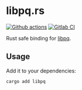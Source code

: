 # libpq.rs

[![Github actions](https://github.com/sanpii/libpq.rs/workflows/.github/workflows/ci.yml/badge.svg)](https://github.com/sanpii/libpq.rs/actions?query=workflow%3A.github%2Fworkflows%2Fci.yml)
[![Gitlab CI](https://gitlab.com/sanpi/libpq.rs/badges/main/pipeline.svg)](https://gitlab.com/sanpi/libpq.rs/commits/main)

Rust safe binding for [libpq](https://www.postgresql.org/docs/current/libpq.html).

## Usage

Add it to your dependencies:

```
cargo add libpq
```
